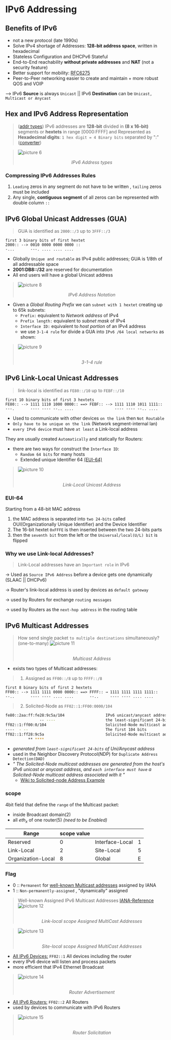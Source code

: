 # IPv6 Addressing

## Benefits of IPv6  

- not a new protocol (late 1990s)
- Solve IPv4 shortage of Addresses: **128-bit address space**, written in hexadecimal
- Stateless Configuration and DHCPv6 Stateful
- End-to-End reachability **without private addresses** and **NAT** (not a security feature)
- Better support for mobility: [RFC6275](https://datatracker.ietf.org/doc/html/rfc6275)
- Peer-to-Peer networking easier to create and maintain + more robust QOS and VOIP

--> IPv6 **Source** is always `Unicast` || IPv6 **Destination** can be `Unicast, Multicast or Anycast`

## Hex and IPv6 Address Representation

>([addr types](https://oracle-patches.com/en/cloud-net/ipv6-address-types-unicast,-multicast,-and-anycast)) IPv6 addresses are **128-bit** divided in **(8 x 16-bit)** segments or **hextets** in range [0000:FFFF]
> and Represented as **Hexadecimal digits**: `1 hex digit = 4 Binary bits` separated by ":" ([converter](https://www.rapidtables.com/convert/number/decimal-to-hex.html))


> ![picture 6](../images/bbb85f7d4684cfa6c1122c97162a9baf4b566be2acc10ca7a1fc0c6eb1ab5308.png)  
	<p align = "center" >
	<em> IPv6 Address types </em>
</p>


### Compressing IPv6 Addresses Rules

1. `Leading` zeros in any segment do not have to be written , `tailing` zeros must be included
2. Any single, **contiguous segment** of all zeros can be represented with double column `::`
			
## IPv6 Global Unicast Addresses (GUA)

>GUA is identified as `2000::/3` up to `3FFF::/3`
``` 
first 3 binary bits of first hextet 
2000:: --> 0010 0000 0000 0000 ::
-...	   ---. .... .... .... 
```
- Globally `Unique and routable` as IPv4 public addresses; GUA is 1/8th of all addressable space
- **2001:DB8::/32** are reserved for documentation
- All end users will have a global Unicast address					

> ![picture 8](../images/b970cc67aa69bb2139f5bf1f3299d5f50a8a0d701d6e98533be17a4ffb84757e.png) <p align = "center" >
	<em> IPv6 Address Notation </em>
</p>

- Given a *Global Routing Prefix* we can `subnet with 1 hextet` creating up to 65k subnets:
  - `Prefix:` equivalent to *Network address* of IPv4
  - `Prefix length:` equivalent to *subnet mask* of IPv4
  - `Interface ID:` equivalent to *host portion* of an IPv4 address
  - we use `3-1-4 rule` for divide a GUA into `IPv6 /64 local networks` as shown:

> ![picture 9](../images/b908f81372443f4b92ccad91892b8c86f922462cccf45f85bf2f2c92c1f4108d.png) <p align = "center" >	
	<em> 3-1-4 rule </em>
</p>

## IPv6 Link-Local Unicast Addresses

> link-local is identified as `FE80::/10` up to `FEBF::/10` 
```
first 10 binary bits of first 3 hextets
FE80:: --> 1111 1110 1000 0000:: ==> FEBF:: --> 1111 1110 1011 1111::
---.	   ---- ---- --.. ....                  ---- ---- --.. ....
```

- Used to communicate with other devices `on the link` then `Not Routable`
- `Only have to be unique on the link` (Network segment-internal lan)
- `every IPv6 device` must have `at least` a Link-local address

They are usually created `Automatically` and statically for Routers:
- there are two ways for construct the `Interface ID`:
	- `Random 64 bits` for many hosts
	- Extended unique Identifier 64 [(EUI-64)](https://community.cisco.com/t5/networking-documents/understanding-ipv6-eui-64-bit-address/ta-p/3116953)

> ![picture 10](../images/3bddf88310cf6af4bd14aec33998131fd6ab1d7315c3229568f5a8420b124834.png)  <p align = "center" >	
	<em> Link-Local Unicast Address </em>
</p>

### EUI-64

Starting from a 48-bit MAC address
  1. the MAC address is separated into `two 24-bits` called OUI(Organizationally Unique Identifier) and the Device Identifier
  2. The 16-bit hextet `0xFFFE` is then inserted between the two 24-bits parts
  3. then the `seventh bit` from the left or the `Universal/local(U/L) bit` is flipped

### Why we use Link-local Addresses?


> Link-Local addresses have an `Important role` in IPv6

→ Used as `Source IPv6 Address` before a device gets one dynamically (SLAAC || DHCPv6)

→ Router's link-local address is used by devices as `default gateway`

→ used by Routers for exchange `routing messages`

→ used by Routers as the `next-hop address` in the routing table


## IPv6 Multicast Addresses

> How send single packet `to multiple destinations` simultaneously? (one-to-many)
> ![picture 11](../images/multicast12.png) <p align = "center" >	
	<em> Multicast Address </em>
</p>

* exists two types of Multicast addresses:
> 1. Assigned as `FF00::/8` up to `FFFF::/8` 
```
first 8 binary bits of first 2 hextets 
FF00:: --> 1111 1111 0000 0000:: ==> FFFF:: → 1111 1111 1111 1111::
--..       ---- ---- .... ....       --..     ---- ---- .... ....
```
> 2. Solicited-Node as `FF02::1:FF00:0000/104` 
```bash
fe80::2aa:ff:fe28:9c5a/104                  IPv6 unicast/anycast address (compressed notation)
               -- ----                      the least-significant 24-bits
ff02::1:ff00:0/104                          Solicited-Node multicast address prefix
----  - --                                  The first 104 bits
ff02::1:ff28:9c5a                           Solicited-Node multicast address (compressed notation)
          ** ****
```
  - *generated from `least-significant 24-bits` of Uni/Anycast address*
  - used in the Neighbor Discovery Protocol(NDP) for `Duplicate Address Detection(DAD)`
  - <em>" The Solicited-Node multicast addresses are generated from the host's IPv6 unicast or anycast address, and `each interface must have` a Solicited-Node multicast address associated with it "</em>
    -  [Wiki to Solicited-node Address Example](https://en.wikipedia.org/wiki/Solicited-node_multicast_address)

### scope

4bit field that define the `range` of the Multicast packet:
  - inside Broadcast domain(2)
  - all $eth_x$ of one router(5) *(need to be Enabled)*

|Range|scope value|||
|-|-|-|-|
|Reserved|0|Interface-Local|1|
|Link-Local|2|Site-Local|5|
|Organization-Local|8|Global|E|

### Flag

- 0 :: `Permanent` for [well-known Multicast addresses](https://www.ciscopress.com/articles/article.asp?p=2803866&seqNum=5) assigned by IANA
- 1 :: `Non-permanently-assigned` , "dynamically" assigned

> Well-known Assigned IPv6 Multicast Addresses [IANA-Reference](https://www.iana.org/assignments/ipv6-multicast-addresses/ipv6-multicast-addresses.xhtml)
> ![picture 12](../images/multi-ll.png) <p align = "center" >	
	<em> Link-local scope Assigned MultiCast Addresses </em>
</p>

> ![picture 13](../images/multi-5.png) <p align = "center" >	
	<em> Site-local scope Assigned MultiCast Addresses </em>
</p>

- <u>All IPv6 Devices:</u> `FF02::1` All devices including the router
- every IPv6 device will listen and process packets
- more efficient that IPv4 Ethernet Broadcast

> ![picture 14](../images/ROuterAdv.png) <p align = "center" >	
	<em> Router Advertisement </em>
</p>

- <u>All IPv6 Routers:</u> `FF02::2` All Routers
- used by devices to communicate with IPv6 Routers

> ![picture 15](../images/ROuterSol.png) <p align = "center" >	
	<em> Router Solicitation </em>
</p>
